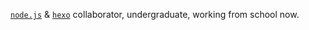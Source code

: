 [`node.js`](https://github.com/nodejs/node) & [`hexo`](https://github.com/hexojs/hexo) collaborator,
undergraduate, working from school now.
